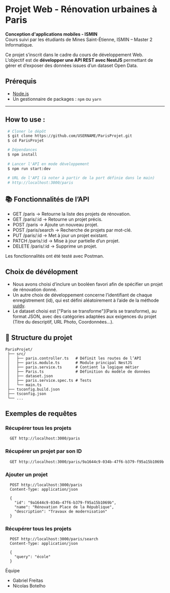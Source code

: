 # Projet Web - Rénovation urbaines à Paris

 **Conception d'applications mobiles - ISMIN**  
Cours suivi par les étudiants de Mines Saint-Étienne, ISMIN – Master 2 Informatique.

Ce projet s’inscrit dans le cadre du cours de développement Web.  
L’objectif est de **développer une API REST avec NestJS** permettant de gérer et d’exposer des données issues d’un dataset Open Data.

## Prérequis
- [Node.js](https://nodejs.org/)
- Un gestionnaire de packages : `npm` ou `yarn`

---

## How to use :
   ```bash
    # Cloner le dépôt 
    $ git clone https://github.com/USERNAME/ParisProjet.git
    $ cd ParisProjet
   
    # Dépendances
    $ npm install
    
    # Lancer l'API en mode développement
    $ npm run start:dev
    
    # URL de l'API (à noter à partir de la port définie dans le main)
    # http://localhost:3000/paris
  ```
    
## 📚 Fonctionnalités de l’API
- GET /paris → Retourne la liste des projets de rénovation.
- GET /paris/:id → Retourne un projet précis.
- POST /paris → Ajoute un nouveau projet.
- POST /paris/search → Recherche de projets par mot-clé.
- PUT /paris/:id → Met à jour un projet existant.
- PATCH /paris/:id → Mise à jour partielle d’un projet.
- DELETE /paris/:id → Supprime un projet.

Les fonctionnalités ont été testé avec Postman.

## Choix de dévélopment
- Nous avons choisi d’inclure un booléen favori afin de spécifier un projet de rénovation donné.
- Un autre choix de développement concerne l’identifiant de chaque enregistrement (id), qui est défini aléatoirement à l’aide de la méthode [uuidv](https://www.uuidgenerator.net/version4).
- Le dataset choisi est ["Paris se transforme"](Paris se transforme), au format JSON, avec des catégories adaptées aux exigences du projet (Titre du descriptif, URL Photo, Coordonnées...).

## 📂 Structure du projet
```
ParisProjet/
 ├── src/
 │   ├── paris.controller.ts   # Définit les routes de l’API
 │   ├── paris.module.ts       # Module principal NestJS
 │   ├── paris.service.ts      # Contient la logique métier
 │   ├── Paris.ts              # Définition du modèle de données
 │   ├── dataset.json   
 │   ├── paris.service.spec.ts # Tests 
 │   └── main.ts
 ├── tsconfig.build.json
 ├── tsconfig.json
 └── ...
```

## Exemples de requêtes
### Récupérer tous les projets
```
  GET http://localhost:3000/paris
```

### Récupérer un projet par son ID
```
  GET http://localhost:3000/paris/9a1644c9-034b-47f6-b379-f95a15b1069b
```

### Ajouter un projet
```
  POST http://localhost:3000/paris
  Content-Type: application/json
  
  {
    "id": "9a1644c9-034b-47f6-b379-f95a15b1069b",
    "name": "Rénovation Place de la République",
    "description": "Travaux de modernisation"
  }
```

### Récupérer tous les projets
```
  POST http://localhost:3000/paris/search
  Content-Type: application/json
  
  {
    "query": "école"
  }
```

Équipe
- Gabriel Freitas
- Nícolas Botelho

  

  
